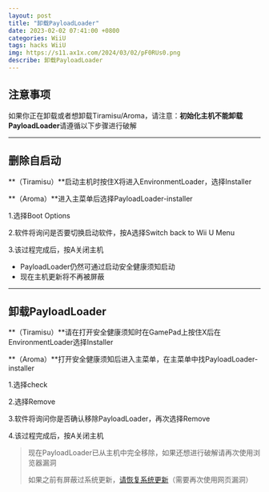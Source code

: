 ```yaml
---
layout: post
title: "卸载PayloadLoader"
date: 2023-02-02 07:41:00 +0800
categories: WiiU
tags: hacks WiiU
img: https://s11.ax1x.com/2024/03/02/pF0RUs0.png
describe: 卸载PayloadLoader
---
```


## 注意事项

如果你正在卸载或者想卸载Tiramisu/Aroma，请注意：**初始化主机不能卸载PayloadLoader**请遵循以下步骤进行破解

<hr />

## 删除自启动

**（Tiramisu）**启动主机时按住X将进入EnvironmentLoader，选择Installer

**（Aroma）**进入主菜单后选择PayloadLoader-installer

1.选择Boot Options

2.软件将询问是否要切换启动软件，按A选择Switch back to Wii U Menu

3.该过程完成后，按A关闭主机

- PayloadLoader仍然可通过启动安全健康须知启动
- 现在主机更新将不再被屏蔽

<hr />

## 卸载PayloadLoader

**（Tiramisu）**请在打开安全健康须知时在GamePad上按住X后在EnvironmentLoader选择Installer

**（Aroma）**打开安全健康须知后进入主菜单，在主菜单中找PayloadLoader-installer

1.选择check

2.选择Remove

3.软件将询问你是否确认移除PayloadLoader，再次选择Remove

4.该过程完成后，按A关闭主机

> 现在PayloadLoader已从主机中完全移除，如果还想进行破解请再次使用浏览器漏洞
>
> 如果之前有屏蔽过系统更新，[请恢复系统更新](https://wiiu.1919810.com/wiiu/2023/02/01/uninstall-UDFiine.html)（需要再次使用网页漏洞）
